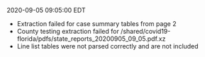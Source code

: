 2020-09-05 09:05:00 EDT


- Extraction failed for case summary tables from page 2
- County testing extraction failed for /shared/covid19-florida/pdfs/state_reports_20200905_09_05.pdf.xz
- Line list tables were not parsed correctly and are not included

